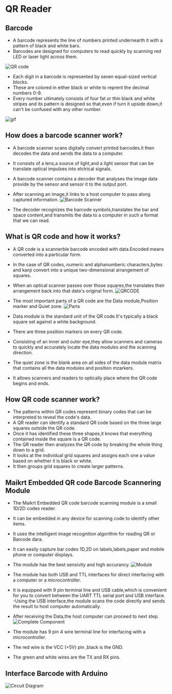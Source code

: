 # QR Reader

## Barcode

- A barcode represents the line of numbers printed undernearth it with a pattern of black and white bars.
- Barcodes are designed for computers to read quickly by scanning red LED or laser light across them.

![QR code](IMG/Barcode.jpg)

- Each digit in a barcode is represented by seven equal-sized vertical blocks.
- These are colored in either black or white to reprent the decimal numbers 0-9.
- Every number ultimately consists of four fat or thin black and white stripes and its pattern is designed so that,even if turn it upside down,it can't be confused with any other number.

![gif](IMg/barcodestripes.gif)

## How does a barcode scanner work?

- A barcode scanner scans digitally convert printed barcodes.it then decodes the data and sends the data to a computer.
- It consists of a lens,a source of light,and a light sensor that can be translate optical impulses into elctrical signals.
- A barcode scanner contains a decoder that analyses the image data provide by the sensor and sensor it to the output port.
- After scanning an image,it links to a host computer to pass along captured information.
![Barcode Scanner](IMg/how-barcode-scanner-works.png)

- The decoder recognizes the barcode symbols,translates the bar and space content,and transmits the data to a computer in such a format that we can read.

## What is QR code and how it works?

- A QR code is a scannerble barcode encoded with data.Encoded means converted into a particular form.
- In the case of QR codes, numeric and alphanumberic characters,bytes and kanji convert into a unique two-dimensional arrangement of squares.
- When an optical scanner passes over those squares,the translates their arrangement back into that data's original form.
![QRCODE](IMG/QR-Codes-640x360.jpg)

- The most important parts of a QR code are the Data module,Position marker and Quiet zone.
![Parts](IMG/QR-Code-Details-640x330%20(1).jpg)

- Data module is the standard unit of the QR code.It's typically a black square set against a white background.
- There are three position markers on every QR code.
- Consisting of an inner and outer eye,they allow scanners and cameras to quickly and accurately locate the data modules and the scanning direction.
- The quiet zone is the blank area on all sides of the data module matrix that contains all the data modules and position mzarkers.
- It allows scanners and readers to optically place where the QR code begins and ends.

## How QR code scanner work?

- The patterns within QR codes represent binary codes that can be interpreted to reveal the code's data.
- A QR reader can identify a standard QR code based on the three large squares outside the QR code.
- Once it has identified these three shapes,it knows that everything contained inside the square is a QR code.
- The QR reader then analyzes the QR code by breaking the whole thing down to a grid.
- It looks at the individual grid squares and assigns each one a value based on whether it is black or white.
- It then groups grid squares to create larger patterns.

## Maikrt Embedded QR code Barcode Scannering Module

- The Maikrt Embedded QR code barcode scanning module is a small 1D/2D codes reader.
- It can be embedded in any device for scanning code to identify other items.
- It uses the intelligent image recognition algorithm for reading QR or Barcode dara.
- It can easily capture bar codes 1D,2D on labels,labels,paper and mobile phone or computer displays.
- The module has the best sensivity and high accurancy.
![Module](IMG/Maikrt-Embedded-QR-Code-Barcode-Scanning-Module.jpg)

- The module has both USB and TTL interfaces for direct interfacing with a computer or a microcontroller.
- It is equipped with 9 pin terminal line and USB cable,which is convenient for you to convert between the UART TTL serial port and USB interface.
-Using the USB interface,the module scans the code directly and sends the result to host computer automatically.
- After receiving the Data,the host computer can proceed to next step.
![Complete Component](IMG/Pinout-640x290.jpg)

- The module has 9 pin 4 wire terminal line for interfacing with a microcontroller.
- The red wire is the VCC (+5V) pin ,black is the GND.
- The green and white wires are the TX and RX pins.

## Interface Barcode with Arduino

![Circuit Diagram](IMG/Arduino-QR-Code-Scanner-640x290.jpg)
